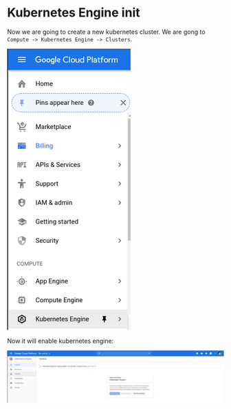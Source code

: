 # Kubernetes Engine init

Now we are going to create a new kubernetes cluster. We are gong to `Compute -> Kubernetes Engine -> Clusters`.

![](../../images/2019-04-06-11-15-39.png)

Now it will enable kubernetes engine:

![](../../images/2019-04-06-11-16-40.png)